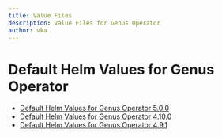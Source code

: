 ```yaml
---
title: Value Files
description: Value Files for Genus Operator
author: vka
---
```


# Default Helm Values for Genus Operator

- [Default Helm Values for Genus Operator 5.0.0](genus-operator-5.0.0.md)
- [Default Helm Values for Genus Operator 4.10.0](genus-operator-4.10.0.md)
- [Default Helm Values for Genus Operator 4.9.1](genus-operator-4.9.1.md)
